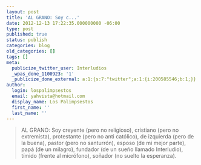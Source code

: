 ```yaml
---
layout: post
title: 'AL GRANO: Soy c...'
date: 2012-12-13 17:22:35.000000000 -06:00
type: post
published: true
status: publish
categories: blog
old_categories: []
tags: []
meta:
  publicize_twitter_user: Interludios
  _wpas_done_1100923: '1'
  _publicize_done_external: a:1:{s:7:"twitter";a:1:{i:200585546;b:1;}}
author:
  login: lospalimpsestos
  email: yahvista@hotmail.com
  display_name: Los Palimpsestos
  first_name: ''
  last_name: ''
---
```

<blockquote>AL GRANO: Soy creyente (pero no religioso), cristiano (pero no extremista), protestante (pero no anti católico), de izquierda (pero de la buena), pastor (pero no santurrón), esposo (de mi mejor parte), papá (de un milagro), fundador (de un sueño llamado Interludio), tímido (frente al micrófono), soñador (no suelto la esperanza).</p></blockquote>
